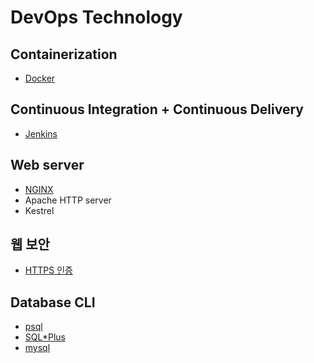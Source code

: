 # DevOps Technology

## Containerization
- [Docker](Docker.md)

## Continuous Integration + Continuous Delivery
- [Jenkins](Jenkins.md)

## Web server
- [NGINX](NGINX.md)
- Apache HTTP server
- Kestrel

## 웹 보안
- [HTTPS 인증](HTTPS.md)

## Database CLI
- [psql](psql.md)
- [SQL*Plus](SQL*Plus.md)
- [mysql](mysql.md)
